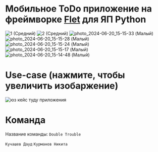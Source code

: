 # Мобильное ToDo приложение на фреймворке [Flet](https://flet.dev/) для ЯП Python

![1 (Средний)](https://github.com/MainEditor/ToDoApp/assets/98752769/83d46b14-8262-4996-a666-729f2846b550)
![2 (Средний)](https://github.com/MainEditor/ToDoApp/assets/98752769/24bf2632-8109-4731-960e-ffe45c097f03)
![photo_2024-06-20_15-15-33 (Малый)](https://github.com/mndtr/ToDoApp/assets/98752769/57e0a339-4371-475c-97e2-2f5a2a342edc)
![photo_2024-06-20_15-15-28 (Малый)](https://github.com/mndtr/ToDoApp/assets/98752769/9010a53e-540f-4e39-b4e6-71fd6d8d0caa)
![photo_2024-06-20_15-15-24 (Малый)](https://github.com/mndtr/ToDoApp/assets/98752769/29b4325d-55e5-4db7-a2f4-7ceb64e5f4d9)
![photo_2024-06-20_15-15-17 (Малый)](https://github.com/mndtr/ToDoApp/assets/98752769/ed6f2671-02c2-4df6-8476-6b08a7ed1b48)
![photo_2024-06-20_15-14-48 (Малый)](https://github.com/mndtr/ToDoApp/assets/98752769/d872b7fa-6e9f-48ec-a43a-7d1bdc88fe40)




# Use-case (нажмите, чтобы увеличить изобаржение)

![юз кейс туду приложения](https://github.com/MainEditor/ToDoApp/assets/98752769/7dc8879d-9b7a-4824-ba27-519e06198996)


# Команда

Название команды: ```Double Trouble```

```Кучашев Дауд```
```Курманов Никита```
